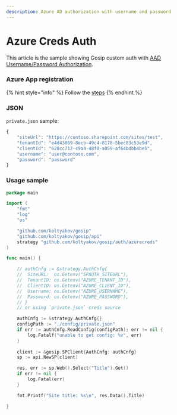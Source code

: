```yaml
---
description: Azure AD authorization with username and password
---
```


# Azure Creds Auth

This article is the sample showing Gosip custom auth with [AAD Username/Password Authorization](https://docs.microsoft.com/en-us/azure/developer/go/azure-sdk-authorization).

### Azure App registration

{% hint style="info" %}
Follow the [steps](azure-environment-auth.md#azure-app-registration)
{% endhint %}

### JSON

`private.json` sample:

```javascript
{
	"siteUrl": "https://contoso.sharepoint.com/sites/test",
	"tenantId": "e4d43069-8ecb-49c4-8178-5bec83c53e9d",
	"clientId": "628cc712-c9a4-48f0-a059-af64bdbb4be5",
	"username": "user@contoso.com",
	"password": "password"
}
```

### Usage sample

```go
package main

import (
	"fmt"
	"log"
	"os"

	"github.com/koltyakov/gosip"
	"github.com/koltyakov/gosip/api"
	strategy "github.com/koltyakov/gosip/auth/azurecreds"
)

func main() {

	// authCnfg := &strategy.AuthCnfg{
	// 	SiteURL:  os.Getenv("SPAUTH_SITEURL"),
	// 	TenantID: os.Getenv("AZURE_TENANT_ID"),
	// 	ClientID: os.Getenv("AZURE_CLIENT_ID"),
	// 	Username: os.Getenv("AZURE_USERNAME"),
	// 	Password: os.Getenv("AZURE_PASSWORD"),
	// }
	// or using `private.json` creds source

	authCnfg := &strategy.AuthCnfg{}
	configPath := "./config/private.json"
	if err := authCnfg.ReadConfig(configPath); err != nil {
		log.Fatalf("unable to get config: %v", err)
	}
	
	client := &gosip.SPClient{AuthCnfg: authCnfg}
	sp := api.NewSP(client)

	res, err := sp.Web().Select("Title").Get()
	if err != nil {
		log.Fatal(err)
	}

	fmt.Printf("Site title: %s\n", res.Data().Title)

}
```

